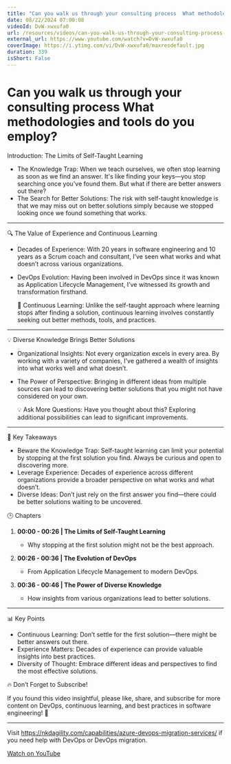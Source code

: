 ```yaml
---
title: "Can you walk us through your consulting process  What methodologies and tools do you employ?"
date: 08/22/2024 07:00:08
videoId: DvW-xwxufa0
url: /resources/videos/can-you-walk-us-through-your-consulting-process-what-methodologies-and-tools-do-you-employ-
external_url: https://www.youtube.com/watch?v=DvW-xwxufa0
coverImage: https://i.ytimg.com/vi/DvW-xwxufa0/maxresdefault.jpg
duration: 339
isShort: False
---
```


# Can you walk us through your consulting process  What methodologies and tools do you employ?

Introduction: The Limits of Self-Taught Learning

- The Knowledge Trap: When we teach ourselves, we often stop learning as soon as we find an answer. It's like finding your keys—you stop searching once you've found them. But what if there are better answers out there?
- The Search for Better Solutions: The risk with self-taught knowledge is that we may miss out on better solutions simply because we stopped looking once we found something that works.

---

 🔍 The Value of Experience and Continuous Learning

- Decades of Experience: With 20 years in software engineering and 10 years as a Scrum coach and consultant, I’ve seen what works and what doesn’t across various organizations.
- DevOps Evolution: Having been involved in DevOps since it was known as Application Lifecycle Management, I’ve witnessed its growth and transformation firsthand.
  
  🔄 Continuous Learning: Unlike the self-taught approach where learning stops after finding a solution, continuous learning involves constantly seeking out better methods, tools, and practices.

---

 💡 Diverse Knowledge Brings Better Solutions

- Organizational Insights: Not every organization excels in every area. By working with a variety of companies, I've gathered a wealth of insights into what works well and what doesn’t.
- The Power of Perspective: Bringing in different ideas from multiple sources can lead to discovering better solutions that you might not have considered on your own.
  
  💡 Ask More Questions: Have you thought about this? Exploring additional possibilities can lead to significant improvements.

---

 🎯 Key Takeaways

- Beware the Knowledge Trap: Self-taught learning can limit your potential by stopping at the first solution you find. Always be curious and open to discovering more.
- Leverage Experience: Decades of experience across different organizations provide a broader perspective on what works and what doesn’t.
- Diverse Ideas: Don’t just rely on the first answer you find—there could be better solutions waiting to be uncovered.



 🕒 Chapters

1. **00:00 - 00:26 | The Limits of Self-Taught Learning**
   - Why stopping at the first solution might not be the best approach.

2. **00:26 - 00:36 | The Evolution of DevOps**
   - From Application Lifecycle Management to modern DevOps.

3. **00:36 - 00:46 | The Power of Diverse Knowledge**
   - How insights from various organizations lead to better solutions.

---

 📊 Key Points

- Continuous Learning: Don’t settle for the first solution—there might be better answers out there.
- Experience Matters: Decades of experience can provide valuable insights into best practices.
- Diversity of Thought: Embrace different ideas and perspectives to find the most effective solutions.


 🔥 Don’t Forget to Subscribe!

If you found this video insightful, please like, share, and subscribe for more content on DevOps, continuous learning, and best practices in software engineering! 🚀

---

Visit https://nkdagility.com/capabilities/azure-devops-migration-services/ if you need help with DevOps or DevOps migration.

[Watch on YouTube](https://www.youtube.com/watch?v=DvW-xwxufa0)
